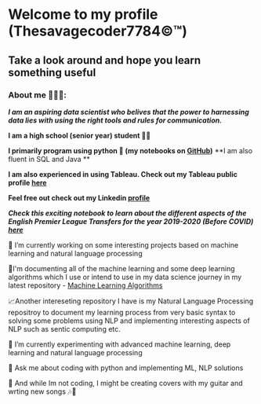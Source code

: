 # Welcome to my profile (Thesavagecoder7784©️™️)
## Take a look around and hope you learn something useful 
### About me 👨🏻‍💻:
***I am an aspiring data scientist who belives that the power to harnessing data lies with using the right tools and rules for communication.***

**I am a high school (senior year) student 👨‍🎓**

**I primarily program using python 🐍 (my notebooks on [GitHub](https://github.com/Thesavagecoder7784/Statistical-Data-Analysis-With-Pandas))**
**I am also fluent in SQL and Java **

**I am also experienced in using Tableau. Check out my Tableau public profile [here](https://public.tableau.com/profile/prabhat6777#!/)**

**Feel free out check out my Linkedin [profile](https://www.linkedin.com/in/prabhat-palraj-237719172/)**

***Check this exciting notebook to learn about the different aspects of the English Premier League Transfers for the year 2019-2020 (Before COVID) [here](https://github.com/Thesavagecoder7784/Statistical-Data-Analysis-With-Pandas/blob/master/English%20Premier%20League%20Transfers%20Analysis%202019-20.ipynb)***

🔭 I’m currently working on some interesting projects based on machine learning and natural language processing

📄I'm documenting all of the machine learning and some deep learning algorithms which I use or intend to use in my data science journey in my latest repository - [Machine Learning Algorithms](https://github.com/Thesavagecoder7784/Machine-Learning-Algorthims)

📈Another intereseting repository I have is my Natural Language Processing repositroy to document my learning process from very basic syntax to solving some problems using NLP and implementing interesting aspects of NLP such as sentic computing etc.

🌱 I’m currently experimenting with advanced machine learning, deep learning and natural language processing

💬 Ask me about coding with python and implementing ML, NLP solutions

🎸 And while Im not coding, I might be creating covers with my guitar and wrting new songs 🎶🎵
